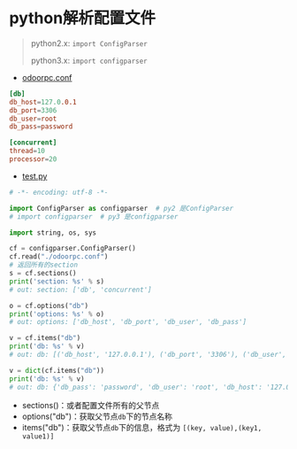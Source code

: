 # python解析配置文件

> python2.x: `import ConfigParser`
>
> python3.x: `import configparser`

- [odoorpc.conf](./test.conf)


```conf
[db]
db_host=127.0.0.1
db_port=3306
db_user=root
db_pass=password

[concurrent]
thread=10
processor=20
```

- [test.py](./test.py)

```python
# -*- encoding: utf-8 -*-

import ConfigParser as configparser  # py2 是ConfigParser
# import configparser  # py3 是configparser

import string, os, sys

cf = configparser.ConfigParser()
cf.read("./odoorpc.conf")
# 返回所有的section
s = cf.sections()
print('section: %s' % s)
# out: section: ['db', 'concurrent']

o = cf.options("db")
print('options: %s' % o)
# out: options: ['db_host', 'db_port', 'db_user', 'db_pass']

v = cf.items("db")
print('db: %s' % v)
# out: db: [('db_host', '127.0.0.1'), ('db_port', '3306'), ('db_user', 'root'), ('db_pass', 'password')]

v = dict(cf.items("db"))
print('db: %s' % v)
# out: db: {'db_pass': 'password', 'db_user': 'root', 'db_host': '127.0.0.1', 'db_port': '3306'}
```

- sections()：或者配置文件所有的父节点
- options("db")：获取父节点`db`下的节点名称
- items("db")：获取父节点`db`下的信息，格式为 `[(key, value),(key1, value1)]`

